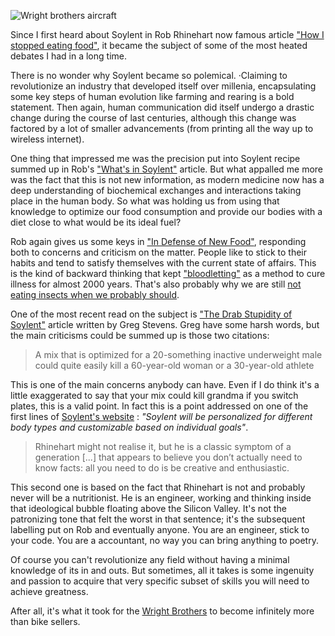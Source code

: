 ![Wright brothers aircraft](http://i.imgur.com/zCduWtJ.jpg)

Since I first heard about Soylent in Rob Rhinehart now famous article ["How I stopped eating food"](http://robrhinehart.com/?p=298), it became the subject of some of the most heated debates I had in a long time.

There is no wonder why Soylent became so polemical. ·Claiming to revolutionize an industry that developed itself over millenia, encapsulating some key steps of human evolution like farming and rearing is a bold statement. Then again, human communication did itself undergo a drastic change during the course of last centuries, although this change was factored by a lot of smaller advancements (from printing all the way up to wireless internet).

One thing that impressed me was the precision put into Soylent recipe summed up in Rob's ["What's in Soylent"](http://robrhinehart.com/?p=424) article.
But what appalled me more was the fact that this is not new information, as modern medicine now has a deep understanding of biochemical exchanges and interactions taking place in the human body.
So what was holding us from using that knowledge to optimize our food consumption and provide our bodies with a diet close to what would be its ideal fuel?

Rob again gives us some keys in ["In Defense of New Food"](http://robrhinehart.com/?p=507), responding both to concerns and criticism on the matter.
People like to stick to their habits and tend to satisfy themselves with the current state of affairs.
This is the kind of backward thinking that kept ["bloodletting"](http://en.wikipedia.org/wiki/Bloodletting) as a method to cure illness for almost 2000 years. That's also probably why we are still [not eating insects when we probably should](http://qz.com/84127/five-reasons-we-should-all-be-eating-insects/).

One of the most recent read on the subject is ["The Drab Stupidity of Soylent"](http://www.kernelmag.com/comment/column/4264/the-drab-stupidity-of-soylent/) article written by Greg Stevens.
Greg have some harsh words, but the main criticisms could be summed up is those two citations:

>A mix that is optimized for a 20-something inactive underweight male could quite easily kill a 60-year-old woman or a 30-year-old athlete

This is one of the main concerns anybody can have. Even if I do think it's a little exaggerated to say that your mix could kill grandma if you switch plates, this is a valid point. In fact this is a point addressed on one of the first lines of [Soylent's website](https://campaign.soylent.me/soylent-free-your-body) :  *"Soylent will be personalized for different body types and customizable based on individual goals"*.

>Rhinehart might not realise it, but he is a classic symptom of a generation [...] that appears to believe you don’t actually need to know facts: all you need to do is be creative and enthusiastic.

This second one is based on the fact that Rhinehart is not and probably never will be a nutritionist. He is an engineer, working and thinking inside that ideological bubble floating above the Silicon Valley. It's not the patronizing tone that felt the worst in that sentence; it's the subsequent labelling put on Rob and eventually anyone. You are an engineer, stick to your code. You are a accountant, no way you can bring anything to poetry.

Of course you can't revolutionize any field without having a minimal knowledge of its in and outs. But sometimes, all it takes is some ingenuity and passion to acquire that very specific subset of skills you will need to achieve greatness.

After all, it's what it took for the [Wright Brothers](http://en.wikipedia.org/wiki/Wright_brothers) to become infinitely more than bike sellers.
